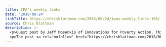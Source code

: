 ```yaml
---
title: IPA’s weekly links
date: '2018-08-24'
linkTitle: https://chrisblattman.com/2018/08/24/ipas-weekly-links-168/
source: Chris Blattman
description: |-
  <p>Guest post by Jeff Mosenkis of Innovations for Poverty Action. This blog&#8217;s landlord, Chris Blattman, was on the Economic Rockstar podcast talking about Crime, Cocaine, Chicago Gangs, and the Colombia Mafia. (iTunes) And if you liked those projects, IPA has a &#8230; <a href="https://chrisblattman.com/2018/08/24/ipas-weekly-links-168/">Continue reading <span class="meta-nav">&#8594;</span></a></p>
  <p>The post <a rel="nofollow" href="https://chrisblattman.com/2018/08/24/ipas-weekly-links-
---
```


